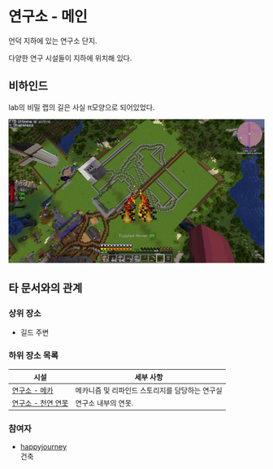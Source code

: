 # 연구소 - 메인

언덕 지하에 있는 연구소 단지.

다양한 연구 시설들이 지하에 위치해 있다.

## 비하인드

lab의 비밀 랩의 길은 사실 π모양으로 되어있었다.

![asdf](../../asset/buildings/lab/main.jpg)

## 타 문서와의 관계
### 상위 장소
<!-- tag_source_open:link_list:child_spot -->
- 길드 주변
<!-- tag_close -->

<!-- ### 하위 장소 목록 -->
<!-- tag_target_open:reverse_link_list:child_spot -->
<!-- tag_arg:preset:spots_inside -->
### 하위 장소 목록
|시설|세부 사항|
|---|---|
|[연구소 - 메카](lab_meka_lab.md)|메카니즘 및 리파인드 스토리지를 담당하는 연구실|
|[연구소 - 천연 연못](lab_pond.md)|연구소 내부의 연못.|
<!-- tag_close -->

<!-- ### 보유 시설 목록 -->
<!-- tag_target_open:reverse_link_list:building_spot -->
<!-- tag_arg:preset:systems_inside -->
<!-- tag_close -->

### 참여자
<!-- tag_source_open:link_list:member_contribute -->
- [happyjourney](../members/happyjourney.md)  
건축
<!-- tag_close-->